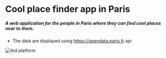 # Cool place finder app in Paris

##### A web application for the people in Paris where they can find cool places near to them. <br/>

- The data are displayed using https://opendata.paris.fr api<br/>

<img src="https://res.cloudinary.com/dhvmmjasb/image/upload/v1702410063/Screenshot_2023-12-12_at_19.51.30_vgk6dh.png" alt="Aid platform" />
